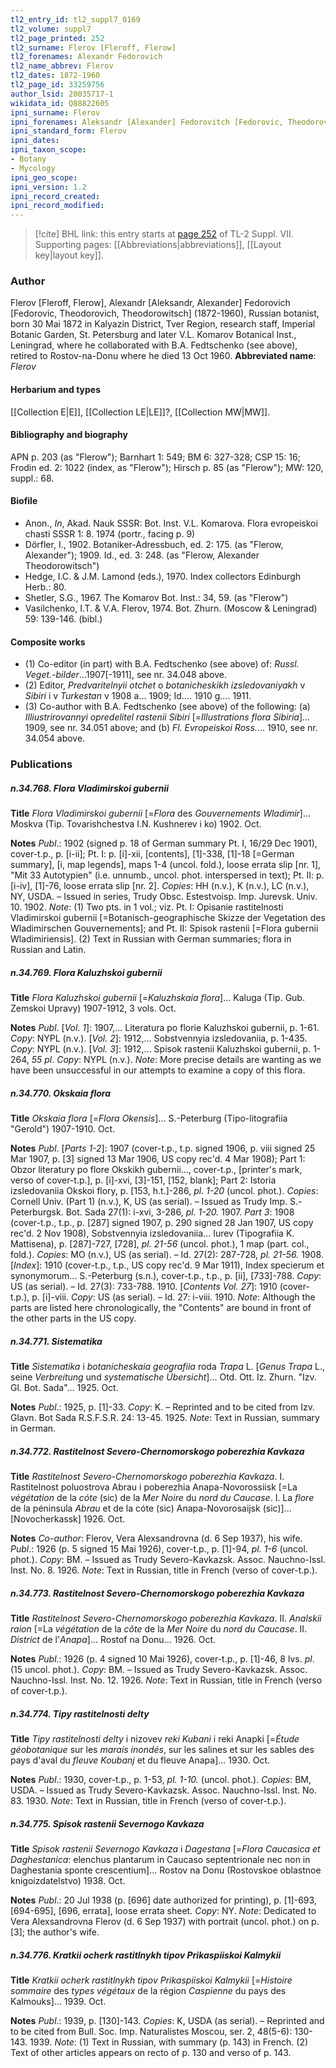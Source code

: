```yaml
---
tl2_entry_id: tl2_suppl7_0169
tl2_volume: suppl7
tl2_page_printed: 252
tl2_surname: Flerov [Fleroff, Flerow]
tl2_forenames: Alexandr Fedorovich
tl2_name_abbrev: Flerov
tl2_dates: 1872-1960
tl2_page_id: 33259756
author_lsid: 20035717-1
wikidata_id: Q88822605
ipni_surname: Flerov
ipni_forenames: Aleksandr [Alexander] Fedorovitch [Fedorovic, Theodorovich, Theodorowitsch]
ipni_standard_form: Flerov
ipni_dates: 
ipni_taxon_scope: 
- Botany
- Mycology
ipni_geo_scope: 
ipni_version: 1.2
ipni_record_created: 
ipni_record_modified:
---
```



> [!cite] BHL link: this entry starts at [page 252](https://www.biodiversitylibrary.org/page/33259756) of TL-2 Suppl. VII.
> Supporting pages: [[Abbreviations|abbreviations]], [[Layout key|layout key]].

### Author

Flerov \[Fleroff, Flerow\], Alexandr \[Aleksandr, Alexander\] Fedorovich \[Fedorovic, Theodorovich, Theodorowitsch\] (1872-1960), Russian botanist, born 30 Mai 1872 in Kalyazin District, Tver Region, research staff, Imperial Botanic Garden, St. Petersburg and later V.L. Komarov Botanical Inst., Leningrad, where he collaborated with B.A. Fedtschenko (see above), retired to Rostov-na-Donu where he died 13 Oct 1960. 
**Abbreviated name**: *Flerov*

#### Herbarium and types

[[Collection E|E]], [[Collection LE|LE]]?, [[Collection MW|MW]].

#### Bibliography and biography

APN p. 203 (as "Flerow"); Barnhart 1: 549; BM 6: 327-328; CSP 15: 16; Frodin ed. 2: 1022 (index, as "Flerow"); Hirsch p. 85 (as "Flerow"); MW: 120, suppl.: 68.

#### Biofile

- Anon., *In*, Akad. Nauk SSSR: Bot. Inst. V.L. Komarova. Flora evropeiskoi chasti SSSR 1: 8. 1974 (portr., facing p. 9)
- Dörfler, I., 1902. Botaniker-Adressbuch, ed. 2: 175. (as "Flerow, Alexander"); 1909. Id., ed. 3: 248. (as "Flerow, Alexander Theodorowitsch")
- Hedge, I.C. & J.M. Lamond (eds.), 1970. Index collectors Edinburgh Herb.: 80.
- Shetler, S.G., 1967. The Komarov Bot. Inst.: 34, 59. (as "Flerow")
- Vasilchenko, I.T. & V.A. Flerov, 1974. Bot. Zhurn. (Moscow & Leningrad) 59: 139-146. (bibl.)

#### Composite works

- (1) Co-editor (in part) with B.A. Fedtschenko (see above) of: *Russl. Veget.-bilder*...1907\[-1911\], see nr. 34.048 above.
- (2) Editor, *Predvaritelnyii otchet* o *botanicheskikh izsledovaniyakh* v *Sibiri* i v *Turkestan* v 1908 a... 1909; Id.... 1910 g.... 1911.
- (3) Co-author with B.A. Fedtschenko (see above) of the following:
(a) *Illiustrirovannyi opredelitel rastenii Sibiri* \[=*Illustrations flora Sibiria*\]... 1909, see nr. 34.051 above; and
(b) *Fl. Evropeiskoi Ross.*... 1910, see nr. 34.054 above.

### Publications

##### n.34.768. Flora Vladimirskoi gubernii

**Title**
*Flora Vladimirskoi gubernii* \[=*Flora* des *Gouvernements Wladimir*\]... Moskva (Tip. Tovarishchestva I.N. Kushnerev i ko) 1902. Oct.

**Notes**
*Publ*.: 1902 (signed p. 18 of German summary Pt. I, 16/29 Dec 1901), cover-t.p., p. \[i-ii\]; Pt. I: p. \[i\]-xii, \[contents\], \[1\]-338, \[1\]-18 \[=German summary\], \[i, map legends\], maps 1-4 (uncol. fold.), loose errata slip \[nr. 1\], "Mit 33 Autotypien" (i.e. unnumb., uncol. phot. interspersed in text); Pt. II: p. \[i-iv\], \[1\]-76, loose errata slip \[nr. 2\]. *Copies*: HH (n.v.), K (n.v.), LC (n.v.), NY, USDA. – Issued in series, Trudy Obsc. Estestvoisp. Imp. Jurevsk. Univ. 10. 1902.
*Note*: (1) Two pts. in 1 vol.; viz. Pt. I: Opisanie rastitelnosti Vladimirskoi gubernii \[=Botanisch-geographische Skizze der Vegetation des Wladimirschen Gouvernements\]; and Pt. II: Spisok rastenii \[=Flora gubernii Wladimiriensis\]. (2) Text in Russian with German summaries; flora in Russian and Latin.

##### n.34.769. Flora Kaluzhskoi gubernii

**Title**
*Flora Kaluzhskoi gubernii* \[=*Kaluzhskaia flora*\]... Kaluga (Tip. Gub. Zemskoi Upravy) 1907-1912, 3 vols. Oct.

**Notes**
*Publ*. \[*Vol. 1*\]: 1907,... Literatura po florie Kaluzhskoi gubernii, p. 1-61. *Copy*: NYPL (n.v.).
\[*Vol. 2*\]: 1912,... Sobstvennyia izsledovaniia, p. 1-435. *Copy*: NYPL (n.v.).
\[*Vol. 3*\]: 1912,... Spisok rastenii Kaluzhskoi gubernii, p. 1-264, *55 pl*. *Copy*: NYPL (n.v.).
*Note*: More precise details are wanting as we have been unsuccessful in our attempts to examine a copy of this flora.

##### n.34.770. Okskaia flora

**Title**
*Okskaia flora* \[=*Flora Okensis*\]... S.-Peterburg (Tipo-litografiia "Gerold") 1907-1910. Oct.

**Notes**
*Publ*. \[*Parts 1-2*\]: 1907 (cover-t.p., t.p. signed 1906, p. viii signed 25 Mar 1907, p. \[3\] signed 13 Mar 1906, US copy rec'd. 4 Mar 1908); Part 1: Obzor literatury po flore Okskikh gubernii..., cover-t.p., \[printer's mark, verso of cover-t.p.\], p. \[i\]-xvi, \[3\]-151, \[152, blank\]; Part 2: Istoria izsledovaniia Okskoi flory, p. \[153, h.t.\]-286, *pl. 1-20* (uncol. phot.). *Copies*: Cornell Univ. (Part 1) (n.v.), K, US (as serial). – Issued as Trudy Imp. S.-Peterburgsk. Bot. Sada 27(1): i-xvi, 3-286, *pl. 1-20.* 1907.
*Part 3*: 1908 (cover-t.p., t.p., p. \[287\] signed 1907, p. 290 signed 28 Jan 1907, US copy rec'd. 2 Nov 1908), Sobstvennyia izsledovaniia... Iurev (Tipografiia K. Mattisena), p. \[287\]-727, \[728\], *pl. 21-56* (uncol. phot.), 1 map (part. col., fold.). *Copies*: MO (n.v.), US (as serial). – Id. 27(2): 287-728, *pl. 21-56.* 1908.
\[*Index*\]: 1910 (cover-t.p., t.p., US copy rec'd. 9 Mar 1911), Index specierum et synonymorum... S.-Peterburg (s.n.), cover-t.p., t.p., p. \[ii\], \[733\]-788. *Copy*: US (as serial). – Id. 27(3): 733-788. 1910.
\[*Contents Vol. 27*\]: 1910 (cover-t.p.), p. \[i\]-viii. *Copy*: US (as serial). – Id. 27: i-viii. 1910.
*Note*: Although the parts are listed here chronologically, the "Contents" are bound in front of the other parts in the US copy.

##### n.34.771. Sistematika

**Title**
*Sistematika* i *botanicheskaia geografiia* roda *Trapa* L. \[*Genus Trapa* L., seine *Verbreitung* und *systematische Übersicht*\]... Otd. Ott. Iz. Zhurn. "Izv. Gl. Bot. Sada"... 1925. Oct.

**Notes**
*Publ*.: 1925, p. \[1\]-33. *Copy*: K. – Reprinted and to be cited from Izv. Glavn. Bot Sada R.S.F.S.R. 24: 13-45. 1925.
*Note*: Text in Russian, summary in German.

##### n.34.772. Rastitelnost Severo-Chernomorskogo poberezhia Kavkaza

**Title**
*Rastitelnost Severo-Chernomorskogo poberezhia Kavkaza*. I. Rastitelnost poluostrova Abrau i poberezhia Anapa-Novorossiisk \[=La *végétation* de la *cóte* (sic) de la *Mer Noire* du *nord du Caucase*. I. La *flore* de la péninsula *Abrau* et de la cóte (sic) Anapa-Novorosaijsk (sic)\]... \[Novocherkassk\] 1926. Oct.

**Notes**
*Co-author*: Flerov, Vera Alexsandrovna (d. 6 Sep 1937), his wife.
*Publ*.: 1926 (p. 5 signed 15 Mai 1926), cover-t.p., p. \[1\]-94, *pl. 1-6* (uncol. phot.). *Copy*: BM. – Issued as Trudy Severo-Kavkazsk. Assoc. Nauchno-Issl. Inst. No. 8. 1926.
*Note*: Text in Russian, title in French (verso of cover-t.p.).

##### n.34.773. Rastitelnost Severo-Chernomorskogo poberezhia Kavkaza

**Title**
*Rastitelnost Severo-Chernomorskogo poberezhia Kavkaza*. II. *Analskii raion* \[=La *végétation* de la *côte* de la *Mer Noire* du *nord du Caucase*. II. *District* de l'*Anapa*\]... Rostof na Donu... 1926. Oct.

**Notes**
*Publ*.: 1926 (p. 4 signed 10 Mai 1926), cover-t.p., p. \[1\]-46, 8 lvs. *pl*. (15 uncol. phot.).
*Copy*: BM. – Issued as Trudy Severo-Kavkazsk. Assoc. Nauchno-Issl. Inst. No. 12. 1926.
*Note*: Text in Russian, title in French (verso of cover-t.p.).

##### n.34.774. Tipy rastitelnosti delty

**Title**
*Tipy rastitelnosti delty* i nizovev *reki Kubani* i reki Anapki \[=*Étude géobotanique* sur les *marais inondés*, sur les salines et sur les sables des pays d'aval du *fleuve Koubanj* et du fleuve Anapa\]... 1930. Oct.

**Notes**
*Publ*.: 1930, cover-t.p., p. 1-53, *pl. 1-10.* (uncol. phot.). *Copies*: BM, USDA. – Issued as Trudy Severo-Kavkazsk. Assoc. Nauchno-Issl. Inst. No. 83. 1930.
*Note*: Text in Russian, title in French (verso of cover-t.p.).

##### n.34.775. Spisok rastenii Severnogo Kavkaza

**Title**
*Spisok rastenii Severnogo Kavkaza* i *Dagestana* \[=*Flora Caucasica et Daghestanica*: elenchus plantarum in Caucaso septentrionale nec non in Daghestania sponte crescentium\]... Rostov na Donu (Rostovskoe oblastnoe knigoizdatelstvo) 1938. Oct.

**Notes**
*Publ*.: 20 Jul 1938 (p. \[696\] date authorized for printing), p. \[1\]-693, \[694-695\], \[696, errata\], loose errata sheet. *Copy*: NY.
*Note*: Dedicated to Vera Alexsandrovna Flerov (d. 6 Sep 1937) with portrait (uncol. phot.) on p. \[3\]; the author's wife.

##### n.34.776. Kratkii ocherk rastitlnykh tipov Prikaspiiskoi Kalmykii

**Title**
*Kratkii ocherk rastitlnykh tipov Prikaspiiskoi Kalmykii* \[=*Histoire sommaire* des *types végétaux* de la région *Caspienne* du pays des Kalmouks\]... 1939. Oct.

**Notes**
*Publ*.: 1939, p. \[130\]-143. *Copies*: K, USDA (as serial). – Reprinted and to be cited from Bull. Soc. Imp. Naturalistes Moscou, ser. 2, 48(5-6): 130-143. 1939.
*Note*: (1) Text in Russian, with summary (p. 143) in French. (2) Text of other articles appears on recto of p. 130 and verso of p. 143.

